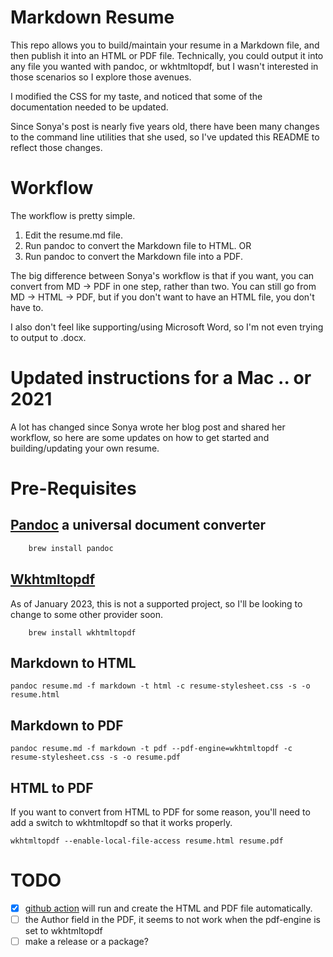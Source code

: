 # Markdown Resume

This repo allows you to build/maintain your resume in a Markdown file, and then publish it into an HTML or PDF file.
Technically, you could output it into any file you wanted with pandoc, or wkhtmltopdf, but I wasn't interested in those scenarios so I explore those avenues.

I modified the CSS for my taste, and noticed that some of the documentation needed to be updated.

Since Sonya's post is nearly five years old, there have been many changes to the command line utilities that she used, so I've updated this README to reflect those changes.

# Workflow

The workflow is pretty simple.

1. Edit the resume.md file.
1. Run pandoc to convert the Markdown file to HTML. OR
1. Run pandoc to convert the Markdown file into a PDF.

The big difference between Sonya's workflow is that if you want, you can convert from MD -> PDF in one step, rather than two. You can still go from MD -> HTML -> PDF, but if you don't want to have an HTML file, you don't have to.

I also don't feel like supporting/using Microsoft Word, so I'm not even trying to output to .docx.

# Updated instructions for a Mac .. or 2021

A lot has changed since Sonya wrote her blog post and shared her workflow, so here are some updates on how to get started and building/updating your own resume.

# Pre-Requisites

## [Pandoc](https://pandoc.org) a universal document converter

```bash
    brew install pandoc
```

## [Wkhtmltopdf](https://wkhtmltopdf.org)

As of January 2023, this is not a supported project, so I'll be looking to change to some other provider soon.

```
    brew install wkhtmltopdf
```

## Markdown to HTML

```
pandoc resume.md -f markdown -t html -c resume-stylesheet.css -s -o resume.html
```

## Markdown to PDF

```
pandoc resume.md -f markdown -t pdf --pdf-engine=wkhtmltopdf -c resume-stylesheet.css -s -o resume.pdf
```

## HTML to PDF

If you want to convert from HTML to PDF for some reason, you'll need to add a switch to wkhtmltopdf so that it works properly.

```
wkhtmltopdf --enable-local-file-access resume.html resume.pdf
```

# TODO

- [x] [github action](https://github.com/pandoc/pandoc-action-example) will run and create the HTML and PDF file automatically.
- [ ] the Author field in the PDF, it seems to not work when the pdf-engine is set to wkhtmltopdf
- [ ] make a release or a package?
